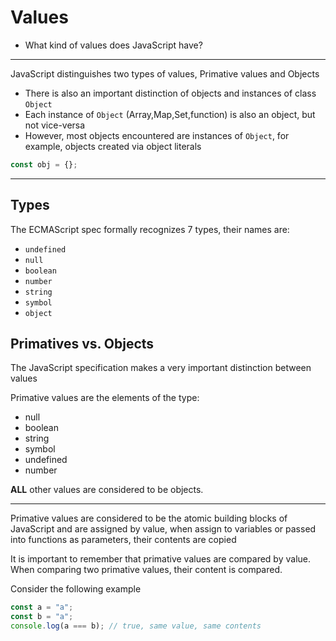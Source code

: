 # Values

- What kind of values does JavaScript have?

---

JavaScript distinguishes two types of values, Primative values and Objects

- There is also an important distinction of objects and instances of class `Object`
- Each instance of `Object` (Array,Map,Set,function) is also an object, but not vice-versa
- However, most objects encountered are instances of `Object`, for example, objects created via object literals

```javascript
const obj = {};
```

---

## Types

The ECMAScript spec formally recognizes 7 types, their names are:

- `undefined`
- `null`
- `boolean`
- `number`
- `string`
- `symbol`
- `object`

## Primatives vs. Objects

The JavaScript specification makes a very important distinction between values

Primative values are the elements of the type:

- null
- boolean
- string
- symbol
- undefined
- number

**ALL** other values are considered to be objects.

---

Primative values are considered to be the atomic building blocks of JavaScript and are assigned by value, when assign to variables or passed into functions as parameters, their contents are copied

It is important to remember that primative values are compared by value. When comparing two primative values, their content is compared.

Consider the following example

```javascript
const a = "a";
const b = "a";
console.log(a === b); // true, same value, same contents
```
